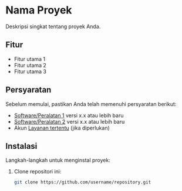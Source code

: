 # Nama Proyek

Deskripsi singkat tentang proyek Anda.

## Fitur

- Fitur utama 1
- Fitur utama 2
- Fitur utama 3

## Persyaratan

Sebelum memulai, pastikan Anda telah memenuhi persyaratan berikut:

- [Software/Peralatan 1](link) versi x.x atau lebih baru
- [Software/Peralatan 2](link) versi x.x atau lebih baru
- Akun [Layanan tertentu](link) (jika diperlukan)

## Instalasi

Langkah-langkah untuk menginstal proyek:

1. Clone repositori ini:
   ```bash
   git clone https://github.com/username/repository.git